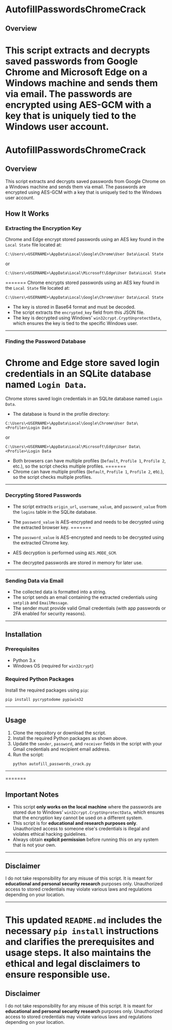 # AutofillPasswordsChromeCrack

## Overview
This script extracts and decrypts saved passwords from Google Chrome and Microsoft Edge on a Windows machine and sends them via email. The passwords are encrypted using AES-GCM with a key that is uniquely tied to the Windows user account.
=======
# AutofillPasswordsChromeCrack

## Overview
This script extracts and decrypts saved passwords from Google Chrome on a Windows machine and sends them via email. The passwords are encrypted using AES-GCM with a key that is uniquely tied to the Windows user account.

## How It Works

### Extracting the Encryption Key
Chrome and Edge encrypt stored passwords using an AES key found in the `Local State` file located at:
```
C:\Users\<USERNAME>\AppData\Local\Google\Chrome\User Data\Local State
```
or
```
C:\Users\<USERNAME>\AppData\Local\Microsoft\Edge\User Data\Local State
```
=======
Chrome encrypts stored passwords using an AES key found in the `Local State` file located at:
```
C:\Users\<USERNAME>\AppData\Local\Google\Chrome\User Data\Local State
```
- The key is stored in Base64 format and must be decoded.
- The script extracts the `encrypted_key` field from this JSON file.
- The key is decrypted using Windows' `win32crypt.CryptUnprotectData`, which ensures the key is tied to the specific Windows user.

---

### Finding the Password Database

Chrome and Edge store saved login credentials in an SQLite database named `Login Data`.
=======
Chrome stores saved login credentials in an SQLite database named `Login Data`.
- The database is found in the profile directory:
```
C:\Users\<USERNAME>\AppData\Local\Google\Chrome\User Data\<Profile>\Login Data
```

or
```
C:\Users\<USERNAME>\AppData\Local\Microsoft\Edge\User Data\<Profile>\Login Data
```
- Both browsers can have multiple profiles (`Default`, `Profile 1`, `Profile 2`, etc.), so the script checks multiple profiles.
=======
- Chrome can have multiple profiles (`Default`, `Profile 1`, `Profile 2`, etc.), so the script checks multiple profiles.

---

### Decrypting Stored Passwords
- The script extracts `origin_url`, `username_value`, and `password_value` from the `logins` table in the SQLite database.

- The `password_value` is AES-encrypted and needs to be decrypted using the extracted browser key.
=======
- The `password_value` is AES-encrypted and needs to be decrypted using the extracted Chrome key.
- AES decryption is performed using `AES.MODE_GCM`.
- The decrypted passwords are stored in memory for later use.

---

### Sending Data via Email
- The collected data is formatted into a string.
- The script sends an email containing the extracted credentials using `smtplib` and `EmailMessage`.
- The sender must provide valid Gmail credentials (with app passwords or 2FA enabled for security reasons).

---


## Installation

### Prerequisites
- Python 3.x
- Windows OS (required for `win32crypt`)

### Required Python Packages
Install the required packages using `pip`:
```bash
pip install pycryptodome pypiwin32
```

---

## Usage
1. Clone the repository or download the script.
2. Install the required Python packages as shown above.
3. Update the `sender`, `password`, and `receiver` fields in the script with your Gmail credentials and recipient email address.
4. Run the script:
   ```bash
   python autofill_passwords_crack.py
   ```

---

=======
## Important Notes
- This script **only works on the local machine** where the passwords are stored due to Windows' `win32crypt.CryptUnprotectData`, which ensures that the encryption key cannot be used on a different system.
- This script is for **educational and research purposes only**. Unauthorized access to someone else's credentials is illegal and violates ethical hacking guidelines.
- Always obtain **explicit permission** before running this on any system that is not your own.


---

## Disclaimer
I do not take responsibility for any misuse of this script. It is meant for **educational and personal security research** purposes only. Unauthorized access to stored credentials may violate various laws and regulations depending on your location.

---

This updated `README.md` includes the necessary `pip install` instructions and clarifies the prerequisites and usage steps. It also maintains the ethical and legal disclaimers to ensure responsible use.
=======
## Disclaimer
I do not take responsibility for any misuse of this script. It is meant for **educational and personal security research** purposes only. Unauthorized access to stored credentials may violate various laws and regulations depending on your location.

